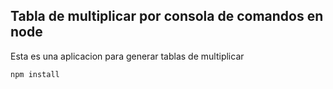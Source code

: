 ## Tabla de multiplicar por consola de comandos en node
Esta es una aplicacion para generar tablas de multiplicar

```
npm install
```
